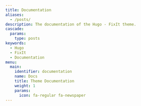 ```yaml
---
title: Documentation
aliases:
  - /posts/
description: The documentation of the Hugo - FixIt theme.
cascade:
  params:
    type: posts
keywords:
  - Hugo
  - FixIt
  - Documentation
menu:
  main:
    identifier: documentation
    name: Docs
    title: Theme Documentation
    weight: 1
    params: 
      icon: fa-regular fa-newspaper
---
```

